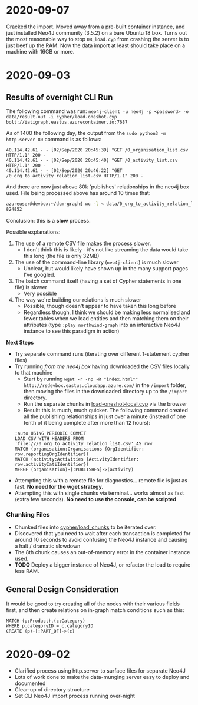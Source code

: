 # 2020-09-07

Cracked the import. Moved away from a pre-built container instance, and just installed Neo4J community (3.5.2) on a bare Ubuntu 18 box. Turns out the most reasonable way to stop `08_load.cyp` from crashing the server is to just beef up the RAM. Now the data import at least should take place on a machine with 16GB or more.

# 2020-09-03

## Results of overnight CLI Run

The following command was run: `neo4j-client -u neo4j -p <password> -o data/result.out -i cypher/load-oneshot.cyp bolt://iatigraph.eastus.azurecontainer.io:7687`

As of 1400 the following day, the output from the `sudo python3 -m http.server 80` command is as follows:

```
40.114.42.61 - - [02/Sep/2020 20:45:39] "GET /0_organisation_list.csv HTTP/1.1" 200 -                                     
40.114.42.61 - - [02/Sep/2020 20:45:40] "GET /0_activity_list.csv HTTP/1.1" 200 -
40.114.42.61 - - [02/Sep/2020 20:46:22] "GET /0_org_to_activity_relation_list.csv HTTP/1.1" 200 -  
```

And there are now just above 80k 'publishes' relationships in the neo4j box used. File being processed above has around 10 times that:

```sh
azureuser@devbox:~/dcm-graph$ wc -l < data/0_org_to_activity_relation_list.csv 
824852
```

Conclusion: this is a **slow** process.

Possible explanations:

1. The use of a remote CSV file makes the process slower.
    * I don't think this is likely - it's not like streaming the data would take this long (the file is only 32MB)
2. The use of the command-line library (`neo4j-client`) is much slower
    * Unclear, but would likely have shown up in the many support pages I've googled.
3. The batch command itself (having a set of Cypher statements in one file) is slower
    * Very possible
4. The way we're building our relations is much slower
    * Possible, though doesn't appear to have taken this long before
    * Regardless though, I think we should be making less normalised and fewer tables when we load entities and then matching them on their attributes (type `:play northwind-graph` into an interactive Neo4J instance to see this paradigm in action)

**Next Steps**

* Try separate command runs (iterating over different 1-statement cypher files)
* Try running _from the neo4j box_ having downloaded the CSV files locally to that machine
    * Start by running `wget -r -np -R "index.html*" http://rsdevbox.eastus.cloudapp.azure.com/` in the `/import` folder, then moving the files in the downloaded directory up to the `/import` directory.
    * Run the separate chunks in [load-oneshot-local.cyp](load-oneshot-local.cyp) via the browser
    * Result: this is much, much quicker. The following command created all the publishing relationships in just over a minute (instead of one tenth of it being complete after more than 12 hours):
    ```cyp
    :auto USING PERIODIC COMMIT
    LOAD CSV WITH HEADERS FROM 'file:///0_org_to_activity_relation_list.csv' AS row
    MATCH (organisation:Organisations {OrgIdentifier: row.reportingOrgIdentifier})
    MATCH (activity:Activities {ActivityIdentifier: row.activityIatiIdentifier})
    MERGE (organisation)-[:PUBLISHES]->(activity)
    ```
* Attempting this with a remote file for diagnostics... remote file is just as fast. **No need for the wget strategy.**
* Attempting this with single chunks via terminal... works almost as fast (extra few seconds). **No need to use the console, can be scripted**


### Chunking Files

* Chunked files into [cypher/load_chunks](cypher/load_chunks) to be iterated over.
* Discovered that you need to wait after each transaction is completed for around 10 seconds to avoid confusing the Neo4J instance and causing a halt / dramatic slowdown
* The 8th chunk causes an out-of-memory error in the container instance used.
* **TODO** Deploy a bigger instance of Neo4J, or refactor the load to require less RAM.

## General Design Consideration

It would be good to try creating all of the nodes with their various fields first, and then create relations on in-graph match conditions such as this:

```cypher
MATCH (p:Product),(c:Category)
WHERE p.categoryID = c.categoryID
CREATE (p)-[:PART_OF]->(c)
```

# 2020-09-02

* Clarified process using http.server to surface files for separate Neo4J
* Lots of work done to make the data-munging server easy to deploy and documented
* Clear-up of directory structure
* Set CLI Neo4J import process running over-night